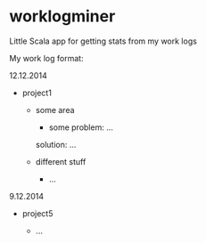 worklogminer
===========

Little Scala app for getting stats from my work logs

My work log format:

12.12.2014

- project1

    - some area

        - some problem: ...

        solution: ...

    - different stuff

        - ...

9.12.2014

- project5

    - ...
